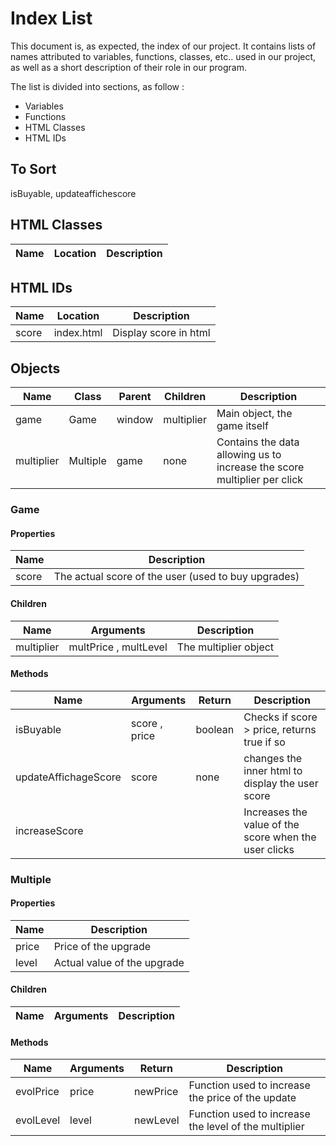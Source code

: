 # Index List

This document is, as expected, the index of our project. It contains lists of names attributed to variables, functions, classes, etc.. used in our project, as well as a short description of their role in our program.

The list is divided into sections, as follow :
* Variables
* Functions
* HTML Classes
* HTML IDs

## To Sort
isBuyable, updateaffichescore

## HTML Classes

| Name | Location | Description |
| ---- | -------- | ----------- |

## HTML IDs

| Name | Location | Description |
| ---- | -------- | ----------- |
| score | index.html | Display score in html |

## Objects

| Name | Class | Parent | Children | Description |
| ---- | ----- | ------ | -------- | ----------- |
| game | Game | window | multiplier | Main object, the game itself |
| multiplier | Multiple | game | none | Contains the data allowing us to increase the score multiplier per click |

### Game

#### Properties

| Name | Description |
| ---- | ----------- |
| score | The actual score of the user (used to buy upgrades) |

#### Children

| Name | Arguments | Description |
| ---- | --------- | ----------- |
| multiplier | multPrice , multLevel | The multiplier object |

#### Methods

| Name | Arguments | Return | Description |
| ---- | --------- | ------ | ----------- |
| isBuyable | score , price | boolean | Checks if score > price, returns true if so |
| updateAffichageScore | score | none | changes the inner html to display the user score |
| increaseScore | | | Increases the value of the score when the user clicks |

### Multiple

#### Properties

| Name | Description |
| ---- | ----------- |
| price | Price of the upgrade |
| level | Actual value of the upgrade |

#### Children

| Name | Arguments | Description |
| ---- | --------- | ----------- |


#### Methods

| Name | Arguments | Return | Description |
| ---- | --------- | ------ | ----------- |
| evolPrice | price | newPrice | Function used to increase the price of the update |
| evolLevel | level | newLevel | Function used to increase the level of the multiplier |